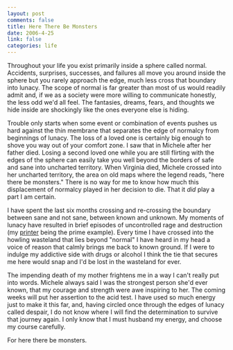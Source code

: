 ```yaml
--- 
layout: post
comments: false
title: Here There Be Monsters
date: 2006-4-25
link: false
categories: life
---
```

Throughout your life you exist primarily inside a sphere called normal. Accidents, surprises, successes, and failures all move you around inside the sphere but you rarely approach the edge, much less cross that boundary into lunacy. The scope of normal is far greater than most of us would readily admit and, if we as a society were more willing to communicate honestly, the less odd we'd all feel. The fantasies, dreams, fears, and thoughts we hide inside are shockingly like the ones everyone else is hiding.

Trouble only starts when some event or combination of events pushes us hard against the thin membrane that separates the edge of normalcy from beginnings of lunacy. The loss of a loved one is certainly big enough to shove you way out of your comfort zone. I saw that in Michele after her father died. Losing a second loved one while you are still flirting with the edges of the sphere can easily take you well beyond the borders of safe and sane into uncharted territory. When Virginia died, Michele crossed into her uncharted territory, the area on old maps where the legend reads, "here there be monsters." There is no way for me to know how much  this displacement of normalcy played in her decision to die. That it <em>did</em> play a part I am certain.

I have spent the last six months crossing and re-crossing the boundary between sane and not sane, between known and unknown. My moments of lunacy have resulted in brief episodes of uncontrolled rage and destruction (my <a href="http://www.zanshin.net/blogs/000804.html" title="smashed">printer</a> being the prime example). Every time I have crossed into the howling wasteland that lies beyond "normal" I have heard in my head a voice of reason that calmly brings me back to known ground. If I were to indulge my addictive side with drugs or alcohol I think the tie that secures me here would snap and I'd be lost in the wasteland for ever.

The impending death of my mother frightens me in a way I can't really put into words. Michele always said I was the strongest person she'd ever known, that my courage and strength were awe inspiring to her. The coming weeks will put her assertion to the acid test. I have used so much energy just to make it this far, and, having circled once through the edges of lunacy called despair, I do not know where I will find the determination to survive that journey again. I only know that I must husband my energy, and choose my course carefully.

For here there be monsters.
